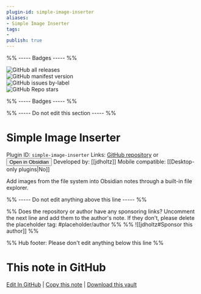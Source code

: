 ```yaml
---
plugin-id: simple-image-inserter
aliases:
- Simple Image Inserter
tags: 
- 
publish: true
---
```


%% ----- Badges ----- %%

![GitHub all releases](https://img.shields.io/github/downloads/jdholtz/obsidian-image-inserter/total?color=573E7A&logo=github&style=for-the-badge)   
![GitHub manifest version](https://img.shields.io/github/manifest-json/v/jdholtz/obsidian-image-inserter?color=573E7A&logo=github&style=for-the-badge)   
![GitHub issues by-label](https://img.shields.io/github/issues/jdholtz/obsidian-image-inserter/help%20wanted?color=573E7A&logo=github&style=for-the-badge)   
![GitHub Repo stars](https://img.shields.io/github/stars/jdholtz/obsidian-image-inserter?color=573E7A&logo=github&style=for-the-badge)

%% ----- Badges ----- %%

%% ----- Do not edit this section ----- %%

# Simple Image Inserter

Plugin ID: `simple-image-inserter`
Links: [GitHub repository](https://github.com/jdholtz/obsidian-image-inserter) or [<button id=HH>Open in Obsidian</button>](obsidian://show-plugin?id=simple-image-inserter)
Developed by: [[jdholtz]]
Mobile compatible: [[Desktop-only plugins|No]]

Add images from the file system into Obsidian notes through a built-in file explorer.

%% ----- Do not edit anything above this line ----- %% 

%% Does the repository or author have any sponsoring links? Uncomment the next line and add them to the author's note. If they don't, please delete the placeholder tag: #placeholder/author %%
%% ![[jdholtz#Sponsor this author]] %%

%% Hub footer: Please don't edit anything below this line %%

# This note in GitHub

<span class="git-footer">[Edit In GitHub](https://github.dev/obsidian-community/obsidian-hub/blob/main/02%20-%20Community%20Expansions/02.05%20All%20Community%20Expansions/Plugins/simple-image-inserter.md "git-hub-edit-note") | [Copy this note](https://raw.githubusercontent.com/obsidian-community/obsidian-hub/main/02%20-%20Community%20Expansions/02.05%20All%20Community%20Expansions/Plugins/simple-image-inserter.md "git-hub-copy-note") | [Download this vault](https://github.com/obsidian-community/obsidian-hub/archive/refs/heads/main.zip "git-hub-download-vault") </span>
